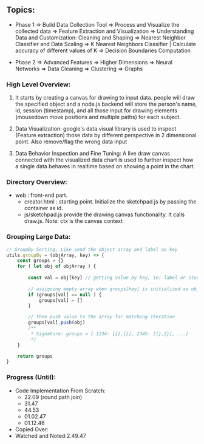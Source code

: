 ## Topics:
* Phase 1
=> Build Data Collection Tool
=> Process and Visualize the collected data
=> Feature Extraction and Visualization
=> Understanding Data and Customization: Cleaning and Shaping
=> Nearest Neighbor Classifier and Data Scaling
=> K Nearest Neighbors Classifier | Calculate accuracy of different values of K
=> Decision Boundaries Computation

* Phase 2
=> Advanced Features
=> Higher Dimensions
=> Neural Networks
=> Data Cleaning
=> Clustering
=> Graphs

### High Level Overview:
1. It starts by creating a canvas for drawing to input data. people will draw the specified object and a node.js backend will store the person's name, id, session (timestamp), and all those input for drawing elements (mousedown move positions and multiple paths) for each subject. 

2. Data Visualization: google's data visual library is used to inspect (Feature extraction) those data by different perspective in 2 dimensional point. Also remove/flag the wrong data input

3. Data Behavior Inspection and Fine Tuning: A live draw canvas connected with the visualized data chart is used to further inspect how a single data behaves in realtime based on showing a point in the chart.

### Directory Overview:
* web : front-end part.
    - creator.html : starting point. Initialize the sketchpad.js by passing the container as id.
    - js/sketchpad.js provide the drawing canvas functionality. It calls draw.js. Note: ctx is the canvas context

### Grouping Large Data:
```js
// GroupBy Sorting. Like send the object array and label as key
utils.groupBy = (objArray, key) => {
    const groups = {}
    for ( let obj of objArray ) {
        
        const val = obj[key] // getting value by key, ie: label or student_id session number
        
        // assigning empty array when groups[key] is initialized as object property
        if (groups[val] == null ) {
            groups[val] = []
        }

        // then push value to the array for matching iteration 
        groups[val].push(obj)
        /**
         * Signature: groups = { 1234: [{},{}], 2345: [{},{}], ...}
         */
    }

    return groups
}
```
### Progress (Until):
* Code Implementation From Scratch:
    - 22.09 (round path join)
    - 31.47
    - 44.53
    - 01.02.47
    - 01.12.46
* Copied Over:
* Watched and Noted:2.49.47